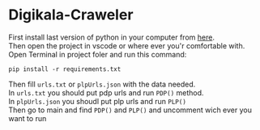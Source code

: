 # Digikala-Craweler
First install last version of python in your computer from <a href="https://www.python.org/downloads/">here</a>.  
Then open the project in vscode or where ever you'r comfortable with.  
Open Terminal in project foler and run this command:
```
pip install -r requirements.txt 
```
Then fill `urls.txt` or `plpUrls.json` with the data needed.  
In `urls.txt` you should put pdp urls and run `PDP()` method.  
In `plpUrls.json` you shoudl put plp urls and run `PLP()`  
Then go to main and find `PDP()` and `PLP()` and uncomment wich ever you want to run
